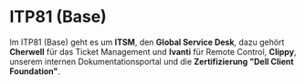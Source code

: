 # ITP81 (Base)

Im ITP81 (Base) geht es um **ITSM**, den **Global Service Desk**, dazu gehört **Cherwell** für das Ticket Management und **Ivanti** für Remote Control, **Clippy**, 
unserem internen Dokumentationsportal und die **Zertifizierung "Dell Client Foundation"**.
